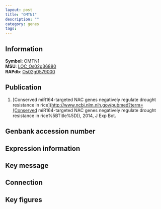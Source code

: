 ```yaml
---
layout: post
title: "OMTN1"
description: ""
category: genes
tags: 
---
```


## Information
__Symbol__: OMTN1  
__MSU__: [LOC_Os02g36880](http://rice.plantbiology.msu.edu/cgi-bin/ORF_infopage.cgi?orf=LOC_Os02g36880)  
__RAPdb__: [Os02g0579000](http://rapdb.dna.affrc.go.jp/viewer/gbrowse_details/irgsp1?name=Os02g0579000)  

## Publication
1. [Conserved miR164-targeted NAC genes negatively regulate drought resistance in rice](http://www.ncbi.nlm.nih.gov/pubmed?term=(Conserved miR164-targeted NAC genes negatively regulate drought resistance in rice%5BTitle%5D)), 2014, J Exp Bot.

## Genbank accession number

## Expression information

## Key message

## Connection

## Key figures


